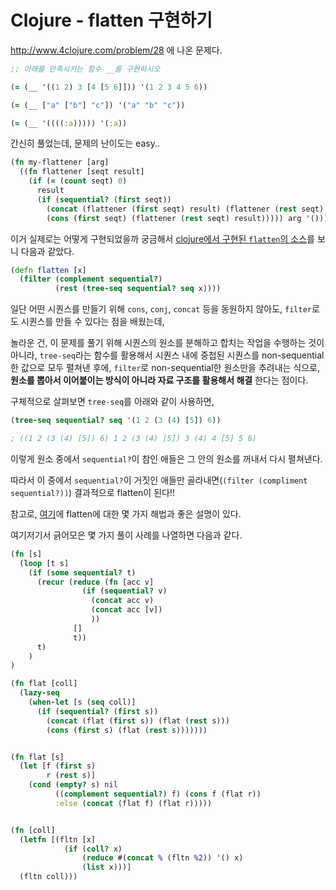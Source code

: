 # Clojure - flatten 구현하기

http://www.4clojure.com/problem/28 에 나온 문제다.

```clojure
;; 아래를 만족시키는 함수 __를 구현하시오

(= (__ '((1 2) 3 [4 [5 6]])) '(1 2 3 4 5 6))

(= (__ ["a" ["b"] "c"]) '("a" "b" "c"))

(= (__ '((((:a))))) '(:a))
```

간신히 풀었는데, 문제의 난이도는 easy..

```clojure
(fn my-flattener [arg]
  ((fn flattener [seqt result]
    (if (= (count seqt) 0)
      result
      (if (sequential? (first seqt))
        (concat (flattener (first seqt) result) (flattener (rest seqt) result))
        (cons (first seqt) (flattener (rest seqt) result))))) arg '()))
```

이거 실제로는 어떻게 구현되었을까 궁금해서 [clojure에서 구현된 `flatten`의 소스](https://github.com/clojure/clojure/blob/master/src/clj/clojure/core.clj#L7011)를 보니 다음과 같았다.

```clojure
(defn flatten [x]
  (filter (complement sequential?)
          (rest (tree-seq sequential? seq x))))
```

일단 어떤 시퀀스를 만들기 위해 `cons`, `conj`, `concat` 등을 동원하지 않아도, `filter`로도 시퀀스를 만들 수 있다는 점을 배웠는데,

놀라운 건, 이 문제를 풀기 위해 시퀀스의 원소를 분해하고 합치는 작업을 수행하는 것이 아니라, `tree-seq`라는 함수를 활용해서 시퀀스 내에 중첩된 시퀀스를 non-sequential한 값으로 모두 펼쳐낸 후에, `filter`로 non-sequential한 원소만을 추려내는 식으로, **원소를 뽑아서 이어붙이는 방식이 아니라 자료 구조를 활용해서 해결** 한다는 점이다.

구체적으로 살펴보면 `tree-seq`를 아래와 같이 사용하면,
```clojure
(tree-seq sequential? seq '(1 2 (3 (4) [5]) 6))

; ((1 2 (3 (4) [5]) 6) 1 2 (3 (4) [5]) 3 (4) 4 [5] 5 6)
```
이렇게 원소 중에서 `sequential?`이 참인 애들은 그 안의 원소를 꺼내서 다시 펼쳐낸다.

따라서 이 중에서 `sequential?`이 거짓인 애들만 골라내면(`(filter (compliment sequential?))`) 결과적으로 flatten이 된다!!

참고로, [여기](https://mwfogleman.github.io/posts/20-12-2014-flatcat.html)에 flatten에 대한 몇 가지 해법과 좋은 설명이 있다.

여기저기서 긁어모은 몇 가지 풀이 사례를 나열하면 다음과 같다.

```clojure
(fn [s]
  (loop [t s]
    (if (some sequential? t)
      (recur (reduce (fn [acc v]
                (if (sequential? v)
                  (concat acc v)
                  (concat acc [v])
                  ))
              []
              t))
      t)
    )
)

(fn flat [coll]
  (lazy-seq
    (when-let [s (seq coll)]
      (if (sequential? (first s))
        (concat (flat (first s)) (flat (rest s)))
        (cons (first s) (flat (rest s)))))))


(fn flat [s]
  (let [f (first s)
        r (rest s)]
    (cond (empty? s) nil
          ((complement sequential?) f) (cons f (flat r))
          :else (concat (flat f) (flat r)))))


(fn [coll]
  (letfn [(fltn [x]
            (if (coll? x)
                (reduce #(concat % (fltn %2)) '() x)
                (list x)))]
  (fltn coll)))
```
